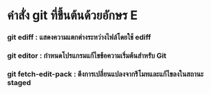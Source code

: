 # คำสั่ง git ที่ขึ้นต้นด้วยอักษร E
### git ediff : แสดงความแตกต่างระหว่างไฟล์โดยใช้ ediff
### git editor : กำหนดโปรแกรมแก้ไขข้อความเริ่มต้นสำหรับ Git
### git fetch-edit-pack : ดึงการเปลี่ยนแปลงจากรีโมทและแก้ไขลงในสถานะ staged
